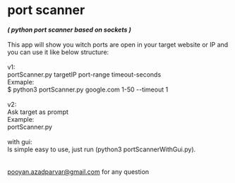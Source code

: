 # port scanner <br />
***( python port scanner based on sockets )*** <br />
<br />
This app will show you witch ports are open in your target website or IP and you can use it like below structure: <br />
<br />
v1:<br /> 
portScanner.py targetIP port-range timeout-seconds<br />
Exmaple:<br />
$ python3 portScanner.py google.com 1-50 --timeout 1 <br />
<br />
v2:<br />
Ask target as prompt<br />
Example:<br />
portScanner.py <br />
<br />
with gui:<br />
Is simple easy to use, just run (python3 portScannerWithGui.py).<br />
<br />
<br />
pooyan.azadparvar@gmail.com for any question 
